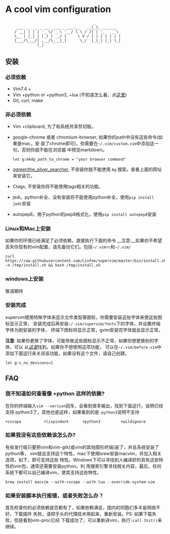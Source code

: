 # A cool vim configuration

```text
                                       _
     ___ _   _ _ __  ___ _ ___.__   __(_)_ __ ___
    / __| | | | '_ \/ _ \ '__/ \ \ / /| | '_ ` _ \
    \__ | |_| | |_) | __/ |     \ V / | | | | | | |
    |___/\___/| .__/\___|_|      \_/  |_|_| |_| |_|
              |_|
```

## 安装

### 必须依赖

-   Vim7.4 +
-   Vim +python or +python3, +lua (不知道怎么看，点[这里](#user-content-faq))
-   Git, curl, make

### 非必须依赖

-   Vim +clipboard, 为了和系统共享剪切板。

-   google-chrome 或者 chromium-browser, 如果你的path中没有这些命令(如果是mac，安
    装了chrome即可)，你需要在`~/.vim/custom.vim`中添加这一句，否则你就不能在浏览器
    中预览markdown。

        let g:mkdp_path_to_chrome = "your browser command"

-   [ggreer/the_silver_searcher](https://github.com/ggreer/the_silver_searcher),
    不安装你就不能使用 `Ag` 搜索。查看上面的网址来安装它。

-   Ctags, 不安装你将不能使用tags相关的功能。

-   jedi，python补全，没有安装将不能使用python补全，使用`pip install jedi`安装

-   autopep8，用于python的pep8格式化，使用`pip install autopep8`安装

### Linux和Mac上安装

如果你的环境已经满足了必须依赖，直接执行下面的命令
__注意:__如果你不希望丢失你现有的vim配置，请先备份它们。包括`~/.vimrc`和`~/.vim/`

    curl https://raw.githubusercontent.com/Linfee/supervim/master/bin/install.sh -o /tmp/install.sh && bash /tmp/install.sh

### windows上安装

敬请期待

### 安装完成

supervim使用特殊字体来显示文件类型等图标，你需要安装这些字体来使这些图标显示正常，
安装完成后再安装`~/.vim/supervim/fonts`下的字体，并设置终端字体为刚安装的字体，
终端下图标将显示正常，gvim安装完字体就会显示正常。

__注意__: 如果你更换了字体，可能导致这些图标显示不正常，如果你想更换别的字体，可以
从[_这里_](https://github.com/ryanoasis/nerd-fonts)找到。如果你不想使用这项功能，
可以在`~/.vim/before.vim`中添加下面这行来关闭该功能，如果没有这个文件，请自己创建。

    let g:s_no_devicons=1

## FAQ

### 我不知道如何查看像 +python 这样的依赖?

在你的终端输入`vim --version`回车，会看到很多输出，找到下面这行，说明已经支持
python3了，其他也是这样，如果看到的是`-python3`说明不支持

    +cscope          +lispindent      +python3         +wildignore

### 如果我没有这些依赖该怎么办?

有些发行版只要把vim和vim-gtk(或vim的其他图形终端)装了，并且系统安装了python等，
vim就会支持这个特性。mac下使用brew安装macvim，并加入相关选项，如下，即可支持这些
特性。Windows下可以寻找别人编译好的具有这些特性的vim包，通常还需要安装python。利
用搜索引擎寻找相关内容，最后，任何系统下都可以自己编译vim，使其支持这些特性。

    brew install macvim --with-cscope --with-lua --override-system-vim

### 如果安装脚本执行报错，或者失败怎么办？

首先检查你的必须依赖是否都有了，如果依赖满足，国内的同胞们多半是网络不好，下载插件
失败，请把手头的代理技术用起来，重新安装。PS: 如果下载失败，但是看到vim-proc已经
下载成功了，可以重新进vim，执行`:call Init()`来继续。
